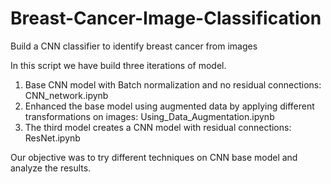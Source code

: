 # Breast-Cancer-Image-Classification
Build a CNN classifier to identify breast cancer from images

In this script we have build three iterations of model.

1) Base CNN model with Batch normalization and no residual connections: CNN_network.ipynb
2) Enhanced the base model using augmented data by applying different transformations on images: Using_Data_Augmentation.ipynb
3) The third model creates a CNN model with residual connections: ResNet.ipynb

Our objective was to try different techniques on CNN base model and analyze the results.
